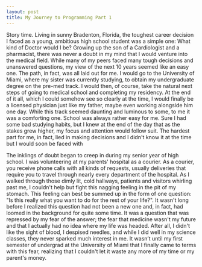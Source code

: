 ```yaml
---
layout: post
title: My Journey to Programming Part 1
---
```


Story time. Living in sunny Bradenton, Florida, the toughest career decision I faced as a young, ambitious high school student was a simple one: What kind of Doctor would I be? Growing up the son of a Cardiologist and a pharmacist, there was never a doubt in my mind that I would venture into the medical field. While many of my peers faced many tough decisions and unanswered questions, my view of the next 10 years seemed like an easy one. The path, in fact, was all laid out for me. I would go to the University of Miami, where my sister was currently studying, to obtain my undergraduate degree on the pre-med track. I would then, of course, take the natural next steps of going to medical school and completing my residency. At the end of it all, which I could somehow see so clearly at the time, I would finally be a licensed physician just like my father, maybe even working alongside him one day. While this track seemed daunting and luminous to some, to me it was a comforting one. School was always rather easy for me. Sure I had some bad studying habits, but I knew at the end of the day that as the stakes grew higher, my focus and attention would follow suit. The hardest part for me, in fact, lied in making decisions and I didn't know it at the time but I would soon be faced with

The inklings of doubt began to creep in during my senior year of high school. I was volunteering at my parents' hospital as a courier. As a courier, you receive phone calls with all kinds of requests, usually deliveries that require you to travel through nearly every department of the hospital. As I walked through those dimly lit, cold hallways, patients and visitors whirling past me, I couldn't help but fight this nagging feeling in the pit of my stomach. This feeling can best be summed up in the form of one question: "Is this really what you want to do for the rest of your life?". It wasn't long before I realized this question had not been a new one and, in fact, had loomed in the background for quite some time. It was a question that was repressed by my fear of the answer; the fear that medicine wasn't my future and that I actually had no idea where my life was headed. After all, I didn't like the sight of blood, I despised needles, and while I did well in my science classes, they never sparked much interest in me. It wasn’t until my first semester of undergrad at the University of Miami that I finally came to terms with this fear, realizing that I couldn't let it waste any more of my time or my parent's money.
